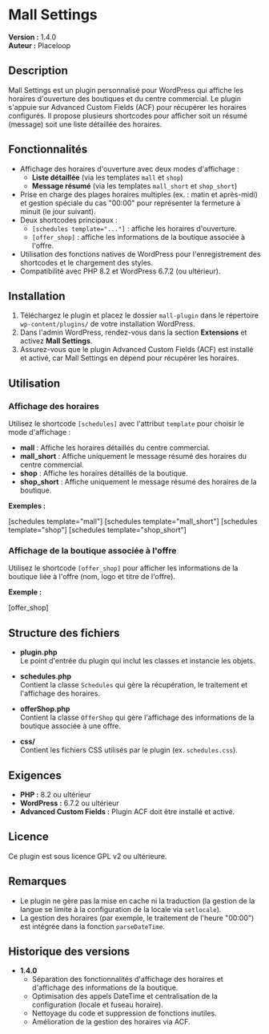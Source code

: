 # Mall Settings

**Version :** 1.4.0  
**Auteur :** Placeloop  

## Description

Mall Settings est un plugin personnalisé pour WordPress qui affiche les horaires d'ouverture des boutiques et du centre commercial. Le plugin s'appuie sur Advanced Custom Fields (ACF) pour récupérer les horaires configurés. Il propose plusieurs shortcodes pour afficher soit un résumé (message) soit une liste détaillée des horaires.

## Fonctionnalités

- Affichage des horaires d'ouverture avec deux modes d'affichage :
  - **Liste détaillée** (via les templates `mall` et `shop`)
  - **Message résumé** (via les templates `mall_short` et `shop_short`)
- Prise en charge des plages horaires multiples (ex. : matin et après-midi) et gestion spéciale du cas "00:00" pour représenter la fermeture à minuit (le jour suivant).
- Deux shortcodes principaux :
  - `[schedules template="..."]` : affiche les horaires d'ouverture.
  - `[offer_shop]` : affiche les informations de la boutique associée à l'offre.
- Utilisation des fonctions natives de WordPress pour l'enregistrement des shortcodes et le chargement des styles.
- Compatibilité avec PHP 8.2 et WordPress 6.7.2 (ou ultérieur).

## Installation

1. Téléchargez le plugin et placez le dossier `mall-plugin` dans le répertoire `wp-content/plugins/` de votre installation WordPress.
2. Dans l'admin WordPress, rendez-vous dans la section **Extensions** et activez **Mall Settings**.
3. Assurez-vous que le plugin Advanced Custom Fields (ACF) est installé et activé, car Mall Settings en dépend pour récupérer les horaires.

## Utilisation

### Affichage des horaires

Utilisez le shortcode `[schedules]` avec l'attribut `template` pour choisir le mode d'affichage :

- **mall** : Affiche les horaires détaillés du centre commercial.
- **mall_short** : Affiche uniquement le message résumé des horaires du centre commercial.
- **shop** : Affiche les horaires détaillés de la boutique.
- **shop_short** : Affiche uniquement le message résumé des horaires de la boutique.

**Exemples :**

[schedules template="mall"]
[schedules template="mall_short"]
[schedules template="shop"]
[schedules template="shop_short"]

### Affichage de la boutique associée à l'offre

Utilisez le shortcode `[offer_shop]` pour afficher les informations de la boutique liée à l'offre (nom, logo et titre de l'offre).

**Exemple :**

[offer_shop]


## Structure des fichiers

- **plugin.php**  
  Le point d'entrée du plugin qui inclut les classes et instancie les objets.

- **schedules.php**  
  Contient la classe `Schedules` qui gère la récupération, le traitement et l'affichage des horaires.

- **offerShop.php**  
  Contient la classe `OfferShop` qui gère l'affichage des informations de la boutique associée à une offre.

- **css/**  
  Contient les fichiers CSS utilisés par le plugin (ex. `schedules.css`).

## Exigences

- **PHP :** 8.2 ou ultérieur  
- **WordPress :** 6.7.2 ou ultérieur  
- **Advanced Custom Fields :** Plugin ACF doit être installé et activé.

## Licence

Ce plugin est sous licence GPL v2 ou ultérieure.

## Remarques

- Le plugin ne gère pas la mise en cache ni la traduction (la gestion de la langue se limite à la configuration de la locale via `setlocale`).
- La gestion des horaires (par exemple, le traitement de l'heure "00:00") est intégrée dans la fonction `parseDateTime`.

## Historique des versions

- **1.4.0**  
  - Séparation des fonctionnalités d'affichage des horaires et d'affichage des informations de la boutique.
  - Optimisation des appels DateTime et centralisation de la configuration (locale et fuseau horaire).
  - Nettoyage du code et suppression de fonctions inutiles.
  - Amélioration de la gestion des horaires via ACF.